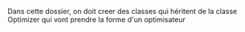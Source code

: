 Dans cette dossier, on doit creer des classes qui héritent de la classe Optimizer qui vont prendre la forme d'un optimisateur